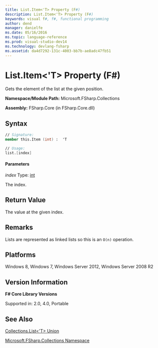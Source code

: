 ```yaml
---
title: List.Item<'T> Property (F#)
description: List.Item<'T> Property (F#)
keywords: visual f#, f#, functional programming
author: dend
manager: danielfe
ms.date: 05/16/2016
ms.topic: language-reference
ms.prod: visual-studio-dev14
ms.technology: devlang-fsharp
ms.assetid: da4d7292-131c-4003-bb7b-ae8adc47fb51 
---
```


# List.Item<'T> Property (F#)

Gets the element of the list at the given position.

**Namespace/Module Path:** Microsoft.FSharp.Collections

**Assembly:** FSharp.Core (in FSharp.Core.dll)


## Syntax

```fsharp
// Signature:
member this.Item (int) :  'T

// Usage:
list.[index]
```

#### Parameters
*index*
Type: [int](https://msdn.microsoft.com/library/025d5455-3622-4ea5-9573-3ecbd4ee1375)


The index.

## Return Value

The value at the given index.

## Remarks
Lists are represented as linked lists so this is an `O(n)` operation.

## Platforms
Windows 8, Windows 7, Windows Server 2012, Windows Server 2008 R2


## Version Information
**F# Core Library Versions**

Supported in: 2.0, 4.0, Portable

## See Also
[Collections.List&#60;'T&#62; Union](Collections.List%5B%27T%5D-Union-%5BFSharp%5D.md)

[Microsoft.FSharp.Collections Namespace](Microsoft.FSharp.Collections-Namespace.md)